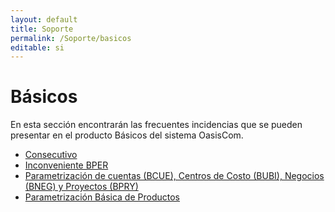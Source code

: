 ```yaml
---
layout: default
title: Soporte
permalink: /Soporte/basicos
editable: si
---
```

# Básicos

En esta sección encontrarán las frecuentes incidencias que se pueden presentar en el producto Básicos del sistema OasisCom.  

* [Consecutivo](http://docs.oasiscom.com/Soporte/basicos/consecutivo)  
* [Inconveniente BPER](http://docs.oasiscom.com/Soporte/basicos/inconvenientebper)  
* [Parametrización de cuentas (BCUE), Centros de Costo (BUBI), Negocios (BNEG) y Proyectos (BPRY)](http://docs.oasiscom.com/Soporte/basicos/parametrizaciónbcue)  
* [Parametrización Básica de Productos](http://docs.oasiscom.com/Soporte/basicos/parametrizaciónproductos)  
